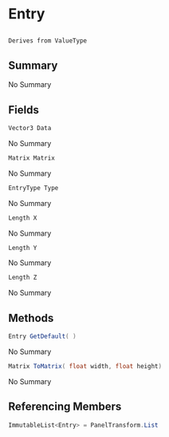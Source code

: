 # Entry

## 
```c#
Derives from ValueType
```

## Summary

No Summary
## Fields

```c#
Vector3 Data
```
No Summary
```c#
Matrix Matrix
```
No Summary
```c#
EntryType Type
```
No Summary
```c#
Length X
```
No Summary
```c#
Length Y
```
No Summary
```c#
Length Z
```
No Summary
## Methods

```c#
Entry GetDefault( ) 
```
No Summary
```c#
Matrix ToMatrix( float width, float height) 
```
No Summary
## Referencing Members

```c#
ImmutableList<Entry> = PanelTransform.List
```
